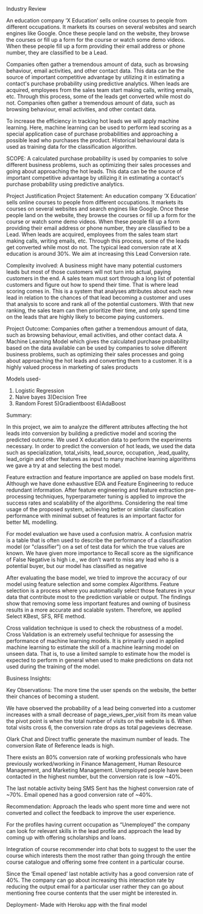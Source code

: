 Industry Review

An education company ‘X Education’ sells online courses to people from different occupations. It markets its courses on several websites and search engines like Google. Once these people land on the website, they browse the courses or fill up a form for the course or watch some demo videos. When these people fill up a form providing their email address or phone number, they are classified to be a Lead. 

Companies often gather a tremendous amount of data, such as browsing behaviour, email activities, and other contact data. This data can be the source of important competitive advantage by utilizing it in estimating a contact's purchase probability using predictive analytics. When leads are acquired, employees from the sales team start making calls, writing emails, etc. Through this process, some of the leads get converted while most do not. Companies often gather a tremendous amount of data, such as browsing behaviour, email activities, and other contact data.

To increase the efficiency in tracking hot leads we will apply machine learning. Here, machine learning can be used to perform lead scoring as a special application case of purchase probabilities and approaching a possible lead who purchases the product. Historical behavioural data is used as training data for the classification algorithm.

SCOPE: A calculated purchase probability is used by companies to solve different business problems, such as optimizing their sales processes and going about approaching the hot leads. This data can be the source of important competitive advantage by utilizing it in estimating a contact's purchase probability using predictive analytics.

Project Justification
Project Statement: An education company ‘X Education’ sells online courses to people from different occupations. It markets its courses on several websites and search engines like Google. Once these people land on the website, they browse the courses or fill up a form for the course or watch some demo videos. When these people fill up a form providing their email address or phone number, they are classified to be a Lead. When leads are acquired, employees from the sales team start making calls, writing emails, etc. Through this process, some of the leads get converted while most do not. The typical lead conversion rate at X education is around 30%. We aim at increasing this Lead Conversion rate.

Complexity involved: A business might have many potential customers leads but most of those customers will not turn into actual, paying customers in the end. A sales team must sort through a long list of potential customers and figure out how to spend their time. That is where lead scoring comes in. This is a system that analyses attributes about each new lead in relation to the chances of that lead becoming a customer and uses that analysis to score and rank all of the potential customers. With that new ranking, the sales team can then prioritize their time, and only spend time on the leads that are highly likely to become paying customers.

Project Outcome: Companies often gather a tremendous amount of data, such as browsing behaviour, email activities, and other contact data. A Machine Learning Model which gives the calculated purchase probability based on the data available can be used by companies to solve different business problems, such as optimizing their sales processes and going about approaching the hot leads and converting them to a customer. It is a highly valued process in marketing of sales products

Models used-
1) Logistic Regression
2) Naive bayes
3)Decision Tree
4) Random Forest
5)Gradientboost
6)AdaBoost

Summary: 

In this project, we aim to analyze the different attributes affecting the hot leads into conversion by building a
predictive model and scoring the predicted outcome. We used X education data to perform the experiments necessary. In order to predict the conversion of hot leads, we used the data such as specialization, total_visits, lead_source, occupation, ,lead_quality, lead_origin and other features as input to many machine learning algorithms we gave a try at and selecting the best model.

Feature extraction and feature importance are applied on base models first. Although we have done exhaustive EDA and Feature Engineering to reduce redundant information. After feature engineering and feature extraction pre-processing techniques, hyperparameter tuning is applied to improve the success rates and scalability of the algorithms. Considering the real time usage of the proposed system, achieving better or similar classification performance with minimal subset of features is an important factor for better ML modelling.

For model evaluation we have used a confusion matrix. A confusion matrix is a table that is often used to describe the performance of a classification model (or "classifier") on a set of test data for which the true values are known.
We have given more importance to Recall score as the significance of False Negative is high i.e., we don’t want to miss any lead who is a potential buyer, but our model has classified as negative

After evaluating the base model, we tried to improve the accuracy of our model using feature selection and some complex Algorithms. Feature selection is a process where you automatically select those features in your data that contribute most to the prediction variable or output. The findings show that removing some less important features and owning of business results in a more accurate and scalable system. Therefore, we applied Select KBest, SFS, RFE method.

Cross validation technique is used to check the robustness of a model. Cross Validation is an extremely useful
technique for assessing the performance of machine learning models. It is primarily used in applied machine
learning to estimate the skill of a machine learning model on unseen data. That is, to use a limited sample to estimate how the model is expected to perform in general when used to make predictions on data not used during the training of the model.


Business Insights: 

Key Observations:
The more time the user spends on the website, the better their chances of becoming a student.

We have observed the probability of a lead being converted into a customer increases with a small decrease of page_views_per_visit from its mean value the pivot point is when the total number of visits on the website is 6. When total visits cross 6, the conversion rate drops as total pageviews decrease.

Olark Chat and Direct traffic generate the maximum number of leads. The conversion Rate of Reference leads is high.

There exists an 80% conversion rate of working professionals who have previously worked/working in Finance Management, Human Resource Management, and Marketing Management. Unemployed people have been contacted in the highest number, but the conversion rate is low ~40%.

The last notable activity being SMS Sent has the highest conversion rate of ~70%. Email opened has a good conversion rate of ~40%.

Recommendation:
Approach the leads who spent more time and were not converted and collect the feedback to improve the user experience.

For the profiles having current occupation as “Unemployed” the company can look for relevant skills in the lead profile and approach the lead by coming up with offering scholarships and loans.

Integration of course recommender into chat bots to suggest to the user the course which interests them the most rather than going through the entire course catalogue and offering some free content in a particular course.

Since the ‘Email opened’ last notable activity has a good conversion rate of 40%. The company can go about increasing this interaction rate by reducing the output email for a particular user rather they can go about mentioning free course contents that the user might be interested in.

Deployment-
Made with Heroku app with the final model





